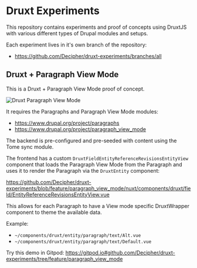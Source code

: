 # Druxt Experiments

This repository contains experiments and proof of concepts using DruxtJS with various different types of Drupal modules and setups.

Each experiment lives in it's own branch of the repository:
- https://github.com/Decipher/druxt-experiments/branches/all


## Druxt + Paragraph View Mode

This is a Druxt + Paragraph View Mode proof of concept.

![Druxt Paragraph View Mode](https://github.com/Decipher/druxt-experiments/raw/feature/paragraph_view_mode/images/druxt-paragraph-view-mode.png)

It requires the Paragraphs and Paragraph View Mode modules:
- https://www.drupal.org/project/paragraphs
- https://www.drupal.org/project/paragraph_view_mode

The backend is pre-configured and pre-seeded with content using the Tome sync module.

The frontend has a custom `DruxtFieldEntityReferenceRevisionsEntityView` component that loads the Paragraph View Mode from the Paragraph and uses it to render the Paragraph via the `DruxtEntity` component:

https://github.com/Decipher/druxt-experiments/blob/feature/paragraph_view_mode/nuxt/components/druxt/field/EntityReferenceRevisionsEntityView.vue

This allows for each Paragraph to have a View mode specific DruxtWrapper component to theme the available data.

Example:
- `~/components/druxt/entity/paragraph/text/Alt.vue`
- `~/components/druxt/entity/paragraph/text/Default.vue`

Try this demo in Gitpod: https://gitpod.io#github.com/Decipher/druxt-experiments/tree/feature/paragraph_view_mode
